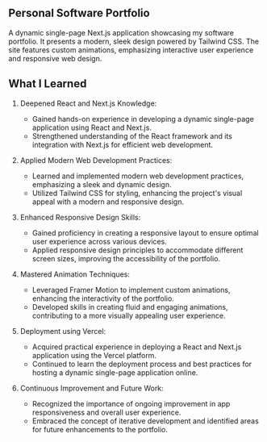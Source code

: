 ## Personal Software Portfolio

A dynamic single-page Next.js application showcasing my software portfolio. It presents a modern, sleek design powered by Tailwind CSS. The site features custom animations, emphasizing interactive user experience and responsive web design.

## What I Learned
1. Deepened React and Next.js Knowledge:
    * Gained hands-on experience in developing a dynamic single-page application using React and Next.js.
    * Strengthened understanding of the React framework and its integration with Next.js for efficient web development.

2. Applied Modern Web Development Practices:
    * Learned and implemented modern web development practices, emphasizing a sleek and dynamic design.
    * Utilized Tailwind CSS for styling, enhancing the project's visual appeal with a modern and responsive design.

3. Enhanced Responsive Design Skills:
    * Gained proficiency in creating a responsive layout to ensure optimal user experience across various devices.
    * Applied responsive design principles to accommodate different screen sizes, improving the accessibility of the portfolio.

4. Mastered Animation Techniques:
    * Leveraged Framer Motion to implement custom animations, enhancing the interactivity of the portfolio.
    * Developed skills in creating fluid and engaging animations, contributing to a more visually appealing user experience.

5. Deployment using Vercel:
    * Acquired practical experience in deploying a React and Next.js application using the Vercel platform.
    * Continued to learn the deployment process and best practices for hosting a dynamic single-page application online.

6. Continuous Improvement and Future Work:
    * Recognized the importance of ongoing improvement in app responsiveness and overall user experience.
    * Embraced the concept of iterative development and identified areas for future enhancements to the portfolio.
